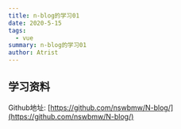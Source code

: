 ```yaml
---
title: n-blog的学习01
date: 2020-5-15
tags:
  - vue
summary: n-blog的学习01
author: Atrist
---
```


## 学习资料
Github地址: [https://github.com/nswbmw/N-blog/](https://github.com/nswbmw/N-blog/)

